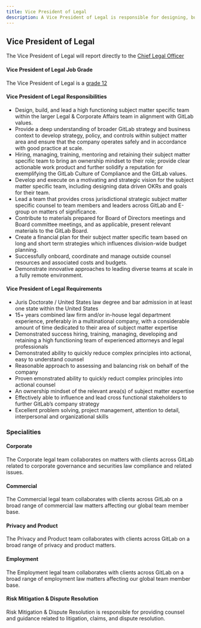 ```yaml
---
title: Vice President of Legal
description: A Vice President of Legal is responsible for designing, building, and leading a high functioning subject matter specific team within the larger Legal & Corporate Affairs team in alignment with GitLab values. 
---
```



## Vice President of Legal

The Vice President of Legal will report directly to the [Chief Legal Officer](https://ir.gitlab.com/management/robin-schulman#:~:text=Robin%20Schulman%20is%20the%20Chief,strengthening%20their%20security%20and%20compliance)

#### Vice President of Legal Job Grade

The Vice President of Legal is a [grade 12](/handbook/total-rewards/compensation/compensation-calculator/#gitlab-job-grades)

#### Vice President of Legal Responsibilities

- Design, build, and lead a high functioning subject matter specific team within the larger Legal & Corporate Affairs team in alignment with GitLab values.
- Provide a deep understanding of broader GitLab strategy and business context to develop strategy, policy, and controls within subject matter area and ensure that the company operates safely and in accordance with good practice at scale.
- Hiring, managing, training, mentoring and retaining their subject matter specific team to bring an ownership mindset to their role; provide clear actionable work product and further solidify a reputation for exemplifying the GitLab Culture of Compliance and the GitLab values.
- Develop and execute on a motivating and strategic vision for the subject matter specific team, including designing data driven OKRs and goals for their team.
- Lead a team that provides cross jurisdictional strategic subject matter specific counsel to team members and leaders across GitLab and E-group on matters of significance.
- Contribute to materials prepared for Board of Directors meetings and Board committee meetings, and as applicable, present relevant materials to the GitLab Board.
- Create a financial plan for their subject matter specific team based on long and short term strategies which influences division-wide budget planning.
- Successfully onboard, coordinate and manage outside counsel resources and associated costs and budgets.
- Demonstrate innovative approaches to leading diverse teams at scale in a fully remote environment.

#### Vice President of Legal Requirements

- Juris Doctorate / United States law degree and bar admission in at least one state within the United States
- 15+ years combined law firm and/or in-house legal department experience, preferably in a multinational company, with a considerable amount of time dedicated to their area of subject matter expertise
- Demonstrated success hiring, training, managing, developing and retaining a high functioning team of experienced attorneys and legal professionals
- Demonstrated ability to quickly reduce complex principles into actional, easy to understand counsel
- Reasonable approach to assessing and balancing risk on behalf of the company
- Proven emonstrated ability to quickly reduct complex principles into actional counsel
- An ownership mindset of the relevant area(s) of subject matter expertise
- Effectively able to influence and lead cross functional stakeholders to further GitLab’s company strategy
- Excellent problem solving, project management, attention to detail, interpersonal and organizational skills

### Specialities

#### Corporate

The Corporate legal team collaborates on matters with clients across GitLab related to corporate governance and securities law compliance and related issues.

#### Commercial

The Commercial legal team collaborates with clients across GitLab on a broad range of commercial law matters affecting our global team member base.

#### Privacy and Product

The Privacy and Product team collaborates with clients across GitLab on a broad range of privacy and product matters.

#### Employment

The Employment legal team collaborates with clients across GitLab on a broad range of employment law matters affecting our global team member base.

#### Risk Mitigation & Dispute Resolution

Risk Mitigation & Dispute Resolution is responsible for providing counsel and guidance related to litigation, claims, and dispute resolution.


